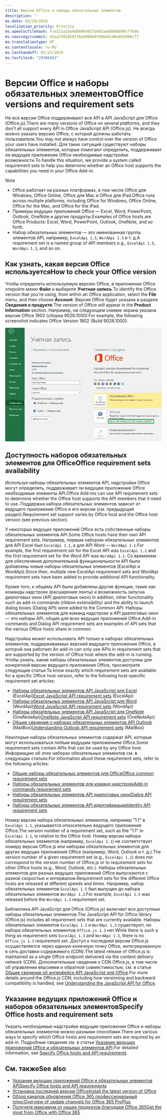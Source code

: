 ```yaml
---
title: Версии Office и наборы обязательных элементов
description: ''
ms.date: 03/29/2018
localization_priority: Priority
ms.openlocfilehash: fce111a25a4d88964827a403aad80d8899c7fb86
ms.sourcegitcommit: d1aa7201820176ed986b9f00bb9c88e055906c77
ms.translationtype: HT
ms.contentlocale: ru-RU
ms.lasthandoff: 01/23/2019
ms.locfileid: "29386682"
---
```

# <a name="office-versions-and-requirement-sets"></a><span data-ttu-id="9645e-102">Версии Office и наборы обязательных элементов</span><span class="sxs-lookup"><span data-stu-id="9645e-102">Office versions and requirement sets</span></span>

<span data-ttu-id="9645e-103">Не все версии Office поддерживают все API в API JavaScript для Office (Office.js).</span><span class="sxs-lookup"><span data-stu-id="9645e-103">There are many versions of Office on several platforms, and they don't all support every API in Office JavaScript API (Office.js).</span></span> <span data-ttu-id="9645e-104">Не всегда можно указать версию Office, с которой должны работать пользователи.</span><span class="sxs-lookup"><span data-stu-id="9645e-104">You may not always have control over the version of Office your users have installed.</span></span>  <span data-ttu-id="9645e-105">Для таких ситуаций существуют наборы обязательных элементов, которые помогают определить, поддерживает ли ведущее приложение Office необходимые надстройке возможности.</span><span class="sxs-lookup"><span data-stu-id="9645e-105">To handle this situation, we provide a system called requirement sets to help you determine whether an Office host supports the capabilities you need in your Office Add-in.</span></span> 

> [!NOTE]
> - <span data-ttu-id="9645e-106">Office работает на разных платформах, в том числе Office для Windows, Office Online, Office для Mac и Office для iPad.</span><span class="sxs-lookup"><span data-stu-id="9645e-106">Office runs across multiple platforms, including Office for Windows, Office Online, Office for the Mac, and Office for the iPad.</span></span>  
> - <span data-ttu-id="9645e-107">Примеры ведущих приложений Office — Excel, Word, PowerPoint, Outlook, OneNote и другие продукты.</span><span class="sxs-lookup"><span data-stu-id="9645e-107">Examples of Office hosts are Office Products: Excel, Word, PowerPoint, Outlook, OneNote, and so forth.</span></span>  
> - <span data-ttu-id="9645e-108">Набор обязательных элементов — это именованная группа элементов API, например, `ExcelApi 1.5`, `WordApi 1.3` и т. д.</span><span class="sxs-lookup"><span data-stu-id="9645e-108">A requirement set is a named group of API members e.g., `ExcelApi 1.5`, `WordApi 1.3`, and so on.</span></span>  


## <a name="how-to-check-your-office-version"></a><span data-ttu-id="9645e-109">Как узнать, какая версия Office используется</span><span class="sxs-lookup"><span data-stu-id="9645e-109">How to check your Office version</span></span>

<span data-ttu-id="9645e-110">Чтобы определить используемую версию Office, в приложении Office откройте меню **Файл** и выберите **Учетная запись**.</span><span class="sxs-lookup"><span data-stu-id="9645e-110">To identify the Office version that you're using, from within an Office application, select the **File** menu, and then choose **Account**.</span></span> <span data-ttu-id="9645e-111">Версия Office будет указана в разделе **Сведения о продукте**.</span><span class="sxs-lookup"><span data-stu-id="9645e-111">The version of Office will appear in the **Product Information** section.</span></span> <span data-ttu-id="9645e-112">Например, на следующем снимке экрана указана версия Office 1802 (сборка 9026.1000):</span><span class="sxs-lookup"><span data-stu-id="9645e-112">For example, the following screenshot indicates Office Version 1802 (Build 9026.1000):</span></span>

![Проверка версии Office](../images/office-version-number-ui.jpg)


## <a name="office-requirement-sets-availability"></a><span data-ttu-id="9645e-114">Доступность наборов обязательных элементов для Office</span><span class="sxs-lookup"><span data-stu-id="9645e-114">Office requirement sets availability</span></span>

<span data-ttu-id="9645e-115">Используя наборы обязательных элементов API, надстройки Office могут определять, поддерживает ли ведущее приложение Office необходимые элементы API.</span><span class="sxs-lookup"><span data-stu-id="9645e-115">Office Add-ins can use API requirement sets to determine whether the Office host supports the API members that it need to use.</span></span> <span data-ttu-id="9645e-116">Поддержка набора обязательных элементов зависит от ведущего приложения Office и его версии (см. предыдущий раздел).</span><span class="sxs-lookup"><span data-stu-id="9645e-116">Requirement set support varies by Office host and the Office host version (see previous section).</span></span>

<span data-ttu-id="9645e-117">У некоторых ведущих приложений Office есть собственные наборы обязательных элементов API.</span><span class="sxs-lookup"><span data-stu-id="9645e-117">Some Office hosts have their own API requirement sets.</span></span> <span data-ttu-id="9645e-118">Например, первым набором обязательных элементов для API Excel был `ExcelApi 1.1`, а для API Word — `WordApi 1.1`.</span><span class="sxs-lookup"><span data-stu-id="9645e-118">For example, the first requirement set for the Excel API was `ExcelApi 1.1` and the first requirement set for the Word API was `WordApi 1.1`.</span></span> <span data-ttu-id="9645e-119">Со временем для обеспечения дополнительной функциональности API были добавлены новые наборы обязательных элементов (ExcelApi и WordApi).</span><span class="sxs-lookup"><span data-stu-id="9645e-119">Since then, multiple new ExcelApi requirement sets and WordApi requirement sets have been added to provide additional API functionality.</span></span>

<span data-ttu-id="9645e-120">Кроме того, к общему API были добавлены другие функции, такие как команды надстроек (расширение ленты) и возможность запуска диалоговых окон (API диалоговых окон).</span><span class="sxs-lookup"><span data-stu-id="9645e-120">In addition, other functionality such as add-in commands (ribbon extensibility) and the ability to launch dialog boxes (Dialog API) were added to the Common API.</span></span> <span data-ttu-id="9645e-121">Наборы обязательных элементов для команд надстроек и API диалоговых окон — это наборы API, общие для всех ведущих приложений Office.</span><span class="sxs-lookup"><span data-stu-id="9645e-121">Add-in commands and Dialog API requirement sets are examples of API sets that the various Office hosts share in common.</span></span>

<span data-ttu-id="9645e-122">Надстройка может использовать API только в наборах обязательных элементов, поддерживаемых версией ведущего приложения Office, в которой она работает.</span><span class="sxs-lookup"><span data-stu-id="9645e-122">An add-in can only use APIs in requirement sets that are supported by the version of Office host where the add-in is running.</span></span> <span data-ttu-id="9645e-123">Чтобы узнать, какие наборы обязательных элементов доступны для конкретной версии ведущего приложения Office, просмотрите следующие статьи:</span><span class="sxs-lookup"><span data-stu-id="9645e-123">To know exactly which requirement sets are available for a specific Office host version, refer to the following host-specific requirement set articles:</span></span>

- <span data-ttu-id="9645e-124">[Наборы обязательных элементов API JavaScript для Excel](https://docs.microsoft.com/office/dev/add-ins/reference/requirement-sets/excel-api-requirement-sets) (ExcelApi)</span><span class="sxs-lookup"><span data-stu-id="9645e-124">[Excel JavaScript API requirement sets](https://docs.microsoft.com/office/dev/add-ins/reference/requirement-sets/excel-api-requirement-sets) (ExcelApi)</span></span>
- <span data-ttu-id="9645e-125">[Наборы обязательных элементов API JavaScript для Word](https://docs.microsoft.com/office/dev/add-ins/reference/requirement-sets/word-api-requirement-sets) (WordApi)</span><span class="sxs-lookup"><span data-stu-id="9645e-125">[Word JavaScript API requirement sets](https://docs.microsoft.com/office/dev/add-ins/reference/requirement-sets/word-api-requirement-sets) (WordApi)</span></span>
- <span data-ttu-id="9645e-126">[Наборы обязательных элементов API JavaScript для OneNote](https://docs.microsoft.com/office/dev/add-ins/reference/requirement-sets/onenote-api-requirement-sets) (OneNoteApi)</span><span class="sxs-lookup"><span data-stu-id="9645e-126">[OneNote JavaScript API requirement sets](https://docs.microsoft.com/office/dev/add-ins/reference/requirement-sets/onenote-api-requirement-sets) (OneNoteApi)</span></span>
- <span data-ttu-id="9645e-127">[Общие сведения о наборах обязательных элементов API Outlook](https://docs.microsoft.com/office/dev/add-ins/reference/requirement-sets/outlook-api-requirement-sets) (MailBox)</span><span class="sxs-lookup"><span data-stu-id="9645e-127">[Understanding Outlook API requirement sets](https://docs.microsoft.com/office/dev/add-ins/reference/requirement-sets/outlook-api-requirement-sets) (MailBox)</span></span>

<span data-ttu-id="9645e-128">Некоторые наборы обязательных элементов содержат API, которые могут использоваться любым ведущим приложением Office.</span><span class="sxs-lookup"><span data-stu-id="9645e-128">Some requirement sets contain APIs that can be used by any Office host.</span></span> <span data-ttu-id="9645e-129">Информацию об этих наборах обязательных элементов см. в следующих статьях:</span><span class="sxs-lookup"><span data-stu-id="9645e-129">For information about these requirement sets, refer to the following articles:</span></span>

- [<span data-ttu-id="9645e-130">Общие наборы обязательных элементов для Office</span><span class="sxs-lookup"><span data-stu-id="9645e-130">Office common requirement sets</span></span>](https://docs.microsoft.com/office/dev/add-ins/reference/requirement-sets/office-add-in-requirement-sets)
- [<span data-ttu-id="9645e-131">Наборы обязательных элементов для команд надстроек</span><span class="sxs-lookup"><span data-stu-id="9645e-131">Add-in commands requirement sets</span></span>](https://docs.microsoft.com/office/dev/add-ins/reference/requirement-sets/add-in-commands-requirement-sets)
- [<span data-ttu-id="9645e-132">Наборы обязательных элементов API диалоговых окон</span><span class="sxs-lookup"><span data-stu-id="9645e-132">Dialog API requirement sets</span></span>](https://docs.microsoft.com/office/dev/add-ins/reference/requirement-sets/dialog-api-requirement-sets)
- [<span data-ttu-id="9645e-133">Наборы обязательных элементов API идентификации</span><span class="sxs-lookup"><span data-stu-id="9645e-133">Identity API requirement sets</span></span>](https://docs.microsoft.com/office/dev/add-ins/reference/requirement-sets/identity-api-requirement-sets)

<span data-ttu-id="9645e-134">Номер версии набора обязательных элементов, например "1.1" в `ExcelApi 1.1`, указывается относительно ведущего приложения Office.</span><span class="sxs-lookup"><span data-stu-id="9645e-134">The version number of a requirement set, such as the "1.1" in `ExcelApi 1.1`, is relative to the Office host.</span></span> <span data-ttu-id="9645e-135">Номер версии набора обязательных элементов (например, `ExcelApi 1.1`) не соответствует номеру версии Office.js или наборам обязательных элементов для других ведущих приложений Office (например, Word, Outlook и т. д.).</span><span class="sxs-lookup"><span data-stu-id="9645e-135">The version number of a given requirement set (e.g., `ExcelApi 1.1`) does not correspond to the version number of Office.js or to requirement sets for other Office hosts (e.g., Word, Outlook, etc.).</span></span>  <span data-ttu-id="9645e-136">Наборы обязательных элементов для разных ведущих приложений Office выпускаются с разной скоростью и интервалом.</span><span class="sxs-lookup"><span data-stu-id="9645e-136">Requirement sets for the different Office hosts are released at different speeds and times.</span></span> <span data-ttu-id="9645e-137">Например, набор обязательных элементов `ExcelApi 1.5` был выпущен до набора обязательных элементов `WordApi 1.3`.</span><span class="sxs-lookup"><span data-stu-id="9645e-137">For example, `ExcelApi 1.5` was released before the `WordApi 1.3` requirement set.</span></span>

<span data-ttu-id="9645e-138">Библиотека API JavaScript для Office (Office.js) включает все доступные наборы обязательных элементов.</span><span class="sxs-lookup"><span data-stu-id="9645e-138">The JavaScript API for Office library (Office.js) includes all requirement sets that are currently available.</span></span> <span data-ttu-id="9645e-139">Наборы обязательных элементов `ExcelApi 1.3` и `WordApi 1.3` существуют, но набора обязательных элементов `Office.js 1.3` нет.</span><span class="sxs-lookup"><span data-stu-id="9645e-139">While there is such a thing as requirement sets `ExcelApi 1.3` and `WordApi 1.3`, there is no `Office.js 1.3` requirement set.</span></span> <span data-ttu-id="9645e-140">Доступ к последней версии Office.js осуществляется через единую конечную точку Office, интегрированную в сеть доставки содержимого (CDN).</span><span class="sxs-lookup"><span data-stu-id="9645e-140">The latest release of Office.js is maintained as a single Office endpoint delivered via the content delivery network (CDN).</span></span> <span data-ttu-id="9645e-141">Дополнительные сведения о CDN Office.js, в том числе об управлении версиями и обратной совместимостью, см. в статье [Общие сведения об интерфейсе API JavaScript для Office](https://docs.microsoft.com/office/dev/add-ins/develop/understanding-the-javascript-api-for-office).</span><span class="sxs-lookup"><span data-stu-id="9645e-141">For more details around the Office.js CDN, including how versioning and backward compatibility is handled, see [Understanding the JavaScript API for Office](https://docs.microsoft.com/office/dev/add-ins/develop/understanding-the-javascript-api-for-office).</span></span>

## <a name="specify-office-hosts-and-requirement-sets"></a><span data-ttu-id="9645e-142">Указание ведущих приложений Office и наборов обязательных элементов</span><span class="sxs-lookup"><span data-stu-id="9645e-142">Specify Office hosts and requirement sets</span></span>

<span data-ttu-id="9645e-143">Указать необходимые надстройке ведущие приложения Office и наборы обязательных элементов можно разными способами.</span><span class="sxs-lookup"><span data-stu-id="9645e-143">There are various ways to specify which Office hosts and requirement sets are required by an add-in.</span></span>  <span data-ttu-id="9645e-144">Подробные сведения см. в статье [Указание ведущих приложений Office и обязательных элементов API](https://docs.microsoft.com/office/dev/add-ins/develop/specify-office-hosts-and-api-requirements).</span><span class="sxs-lookup"><span data-stu-id="9645e-144">For detailed information, see [Specify Office hosts and API requirements](https://docs.microsoft.com/office/dev/add-ins/develop/specify-office-hosts-and-api-requirements)</span></span>


## <a name="see-also"></a><span data-ttu-id="9645e-145">См. также</span><span class="sxs-lookup"><span data-stu-id="9645e-145">See also</span></span>

- [<span data-ttu-id="9645e-146">Указание ведущих приложений Office и обязательных элементов API</span><span class="sxs-lookup"><span data-stu-id="9645e-146">Specify Office hosts and API requirements</span></span>](https://docs.microsoft.com/office/dev/add-ins/develop/specify-office-hosts-and-api-requirements)
- [<span data-ttu-id="9645e-147">Установка последней версии Office</span><span class="sxs-lookup"><span data-stu-id="9645e-147">Install the latest version of Office</span></span>](https://docs.microsoft.com/office/dev/add-ins/develop/install-latest-office-version)
- [<span data-ttu-id="9645e-148">Обзор каналов обновления Office 365 профессиональный плюс</span><span class="sxs-lookup"><span data-stu-id="9645e-148">Overview of update channels for Office 365 ProPlus</span></span>](https://docs.microsoft.com/deployoffice/overview-of-update-channels-for-office-365-proplus)
- [<span data-ttu-id="9645e-149">Получите максимум от наших продуктов благодаря Office 365</span><span class="sxs-lookup"><span data-stu-id="9645e-149">Get the most from Office with Office 365</span></span>](https://products.office.com/compare-all-microsoft-office-products?tab=2)
